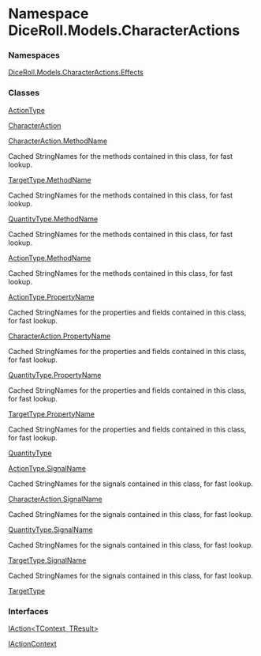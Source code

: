 # <a id="DiceRoll_Models_CharacterActions"></a> Namespace DiceRoll.Models.CharacterActions

### Namespaces

 [DiceRoll.Models.CharacterActions.Effects](DiceRoll.Models.CharacterActions.Effects.md)

### Classes

 [ActionType](DiceRoll.Models.CharacterActions.ActionType.md)

 [CharacterAction](DiceRoll.Models.CharacterActions.CharacterAction.md)

 [CharacterAction.MethodName](DiceRoll.Models.CharacterActions.CharacterAction.MethodName.md)

Cached StringNames for the methods contained in this class, for fast lookup.

 [TargetType.MethodName](DiceRoll.Models.CharacterActions.TargetType.MethodName.md)

Cached StringNames for the methods contained in this class, for fast lookup.

 [QuantityType.MethodName](DiceRoll.Models.CharacterActions.QuantityType.MethodName.md)

Cached StringNames for the methods contained in this class, for fast lookup.

 [ActionType.MethodName](DiceRoll.Models.CharacterActions.ActionType.MethodName.md)

Cached StringNames for the methods contained in this class, for fast lookup.

 [ActionType.PropertyName](DiceRoll.Models.CharacterActions.ActionType.PropertyName.md)

Cached StringNames for the properties and fields contained in this class, for fast lookup.

 [CharacterAction.PropertyName](DiceRoll.Models.CharacterActions.CharacterAction.PropertyName.md)

Cached StringNames for the properties and fields contained in this class, for fast lookup.

 [QuantityType.PropertyName](DiceRoll.Models.CharacterActions.QuantityType.PropertyName.md)

Cached StringNames for the properties and fields contained in this class, for fast lookup.

 [TargetType.PropertyName](DiceRoll.Models.CharacterActions.TargetType.PropertyName.md)

Cached StringNames for the properties and fields contained in this class, for fast lookup.

 [QuantityType](DiceRoll.Models.CharacterActions.QuantityType.md)

 [ActionType.SignalName](DiceRoll.Models.CharacterActions.ActionType.SignalName.md)

Cached StringNames for the signals contained in this class, for fast lookup.

 [CharacterAction.SignalName](DiceRoll.Models.CharacterActions.CharacterAction.SignalName.md)

Cached StringNames for the signals contained in this class, for fast lookup.

 [QuantityType.SignalName](DiceRoll.Models.CharacterActions.QuantityType.SignalName.md)

Cached StringNames for the signals contained in this class, for fast lookup.

 [TargetType.SignalName](DiceRoll.Models.CharacterActions.TargetType.SignalName.md)

Cached StringNames for the signals contained in this class, for fast lookup.

 [TargetType](DiceRoll.Models.CharacterActions.TargetType.md)

### Interfaces

 [IAction<TContext, TResult\>](DiceRoll.Models.CharacterActions.IAction\-2.md)

 [IActionContext](DiceRoll.Models.CharacterActions.IActionContext.md)

